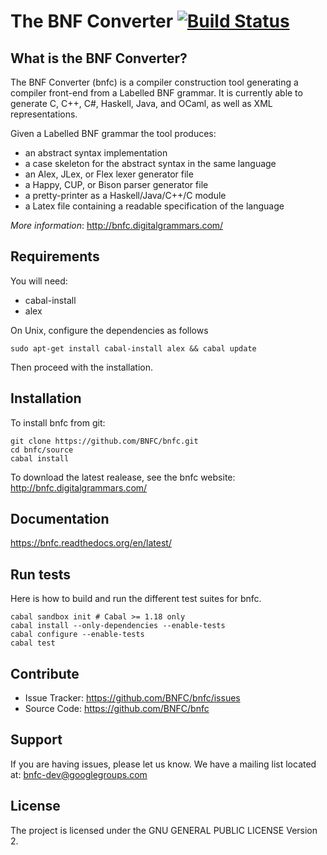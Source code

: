 The BNF Converter [![Build Status](https://travis-ci.org/BNFC/bnfc.png?branch=master)](https://travis-ci.org/BNFC/bnfc)
=================

What is the BNF Converter?
--------------------------

The BNF Converter (bnfc) is a compiler construction tool generating a compiler
front-end from a Labelled BNF grammar. It is currently able to generate C, C++,
C#, Haskell, Java, and OCaml, as well as XML representations.

Given a Labelled BNF grammar the tool produces:
- an abstract syntax implementation
- a case skeleton for the abstract syntax in the same language
- an Alex, JLex, or Flex lexer generator file
- a Happy, CUP, or Bison parser generator file
- a pretty-printer as a Haskell/Java/C++/C module
- a Latex file containing a readable specification of the language

*More information*: http://bnfc.digitalgrammars.com/

Requirements
------------

You will need:

* cabal-install
* alex

On Unix, configure the dependencies as follows

    sudo apt-get install cabal-install alex && cabal update

Then proceed with the installation.

Installation
------------

To install bnfc from git:

    git clone https://github.com/BNFC/bnfc.git
    cd bnfc/source
    cabal install

To download the latest realease, see the bnfc website: http://bnfc.digitalgrammars.com/


Documentation
-------------

https://bnfc.readthedocs.org/en/latest/

Run tests
---------

Here is how to build and run the different test suites for bnfc.

    cabal sandbox init # Cabal >= 1.18 only
    cabal install --only-dependencies --enable-tests
    cabal configure --enable-tests
    cabal test

Contribute
----------

- Issue Tracker: https://github.com/BNFC/bnfc/issues
- Source Code: https://github.com/BNFC/bnfc

Support
-------

If you are having issues, please let us know.
We have a mailing list located at: bnfc-dev@googlegroups.com

License
-------

The project is licensed under the GNU GENERAL PUBLIC LICENSE Version 2.

